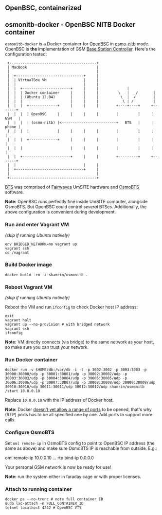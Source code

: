 ## OpenBSC, containerized
## osmonitb-docker - OpenBSC NITB Docker container

`osmonitb-docker` is a Docker container for [OpenBSC][0] in [osmo-nitb][4] mode. OpenBSC is **the** implementation of GSM [Base Station Controller][1]. Here's the configuration tested:

```
 +----------------------------------------+
 | MacBook                                |
 |                                        |
 |  +-------------------------------+     |
 |  | VirtualBox VM                 |     |
 |  |                               |     |
 |  |  +----------------------+     |     |             |
 |  |  | Docker container     |     |     |         \   |   /       |
 |  |  | (Ubuntu 12.04)       |     |     |          \  |  /        |
 |  |  |                      |     |     |           \ | /         |
 |  |  |  +-------------+     |     |     |        +----+----+     +-------+
 |  |  |  | OpenBSC     |     |     |     |        |         |     | GSM   |
 |  |  |  | (osmo-nitb) |<-------------------------+   BTS   |     | phone |
 |  |  |  |             |     |     |     |        |         |     |       |
 |  |  |  +-------------+     |     |     |        |         |     |       |
 |  |  |                      |     |     |        |         |     |       |
 |  |  +----------------------+     |     |        +---------+     +-------+
 |  |                               |     |
 |  +-------------------------------+     |
 |                                        |
 +----------------------------------------+
```

[BTS][2] was comprised of [Fairwaves][5] UmSITE hardware and [OsmoBTS][3] software.

**Note:** OpenBSC runs perfectly fine inside UmSITE computer, alongside OsmoBTS. But OpenBSC could control *several* BTSes. Additionally, the above configuration is convenient during development. 

[0]: http://openbsc.osmocom.org/trac/wiki/OpenBSC
[1]: https://en.wikipedia.org/wiki/Base_station_subsystem#Base_station_controller
[2]: https://en.wikipedia.org/wiki/Base_station_subsystem#Base_transceiver_station
[3]: http://openbsc.osmocom.org/trac/wiki/OsmoBTS
[4]: http://openbsc.osmocom.org/trac/wiki/osmo-nitb
[5]: http://fairwaves.ru/

### Run and enter Vagrant VM

*(skip if running Ubuntu natively)*

    env BRIDGED_NETWORK=no vagrant up
    vagrant ssh
    cd /vagrant

### Build Docker image

    docker build -rm -t shamrin/osmonitb .

### Reboot Vagrant VM

*(skip if running Ubuntu natively)*

Reboot the VM and run `ifconfig` to check Docker host IP address:

    exit
    vagrant halt
    vagrant up --no-provision # with bridged network
    vagrant ssh
    ifconfig

**Note:** VM directly connects (via bridge) to the same network as your host, so make sure you can trust your network.

### Run Docker container

    docker run -v $HOME/db:/var/db -i -t -p 3002:3002 -p 3003:3003 -p 30000:30000/udp -p 30001:30001/udp -p 30002:30002/udp -p 30003:30003/udp -p 30004:30004/udp -p 30005:30005/udp -p 30006:30006/udp -p 30007:30007/udp -p 30008:30008/udp 30009:30009/udp 30010:30010/udp 30011:30011/udp 30012:30012/udp shamrin/osmonitb /start 10.0.0.10

Replace `10.0.0.10` with the IP address of Docker host.

**Note:** Docker [doesn't yet allow a range of ports][6] to be opened, that's why (RTP) ports has to be all specified one by one. Add ports to support more calls.

[6]: https://github.com/dotcloud/docker/issues/1834

### Configure OsmoBTS

Set `oml remote-ip` in OsmoBTS config to point to OpenBSC IP address (the same as above) and make sure OsmoBTS IP is reachable from outside. E.g.:

   oml remote-ip 10.0.0.10
   ...
   rtp bind-ip 0.0.0.0

Your personal GSM network is now be ready for use!

**Note:** run the system either in faraday cage or with proper licenses.

### Attach to running container

    docker ps --no-trunc # note full container ID
    sudo lxc-attach -n FULL_CONTAINER_ID
    telnet localhost 4242 # OpenBSC VTY
